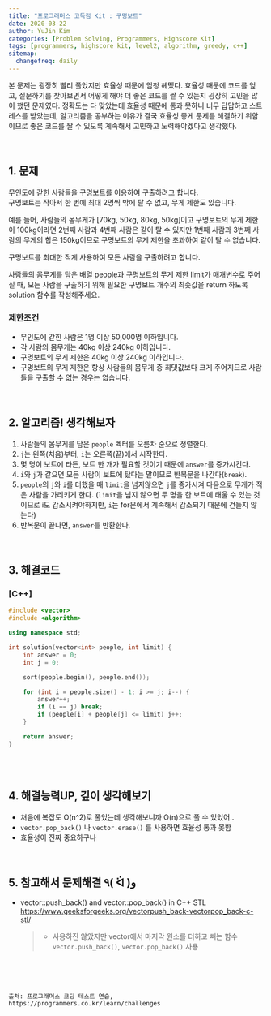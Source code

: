 ```yaml
---
title: "프로그래머스 고득점 Kit : 구명보트"
date: 2020-03-22
author: YuJin Kim
categories: [Problem Solving, Programmers, Highscore Kit]
tags: [programmers, highscore kit, level2, algorithm, greedy, c++]
sitemap:
  changefreq: daily
---
```


본 문제는 굉장히 빨리 풀었지만 효율성 때문에 엄청 헤멨다. 효율성 때문에 코드를 엎고, 질문하기를 찾아보면서 어떻게 해야 더 좋은 코드를 짤 수 있는지 굉장히 고민을 많이 했던 문제였다. 정확도는 다 맞았는데 효율성 때문에 통과 못하니 너무 답답하고 스트레스를 받았는데, 알고리즘을 공부하는 이유가 결국 효율성 좋게 문제를 해결하기 위함이므로 좋은 코드를 짤 수 있도록 계속해서 고민하고 노력해야겠다고 생각했다.  
<br/>
<br/>

## 1. 문제

무인도에 갇힌 사람들을 구명보트를 이용하여 구출하려고 합니다.  
구명보트는 작아서 한 번에 최대 2명씩 밖에 탈 수 없고, 무게 제한도 있습니다.

예를 들어, 사람들의 몸무게가 [70kg, 50kg, 80kg, 50kg]이고 구명보트의 무게 제한이 100kg이라면 2번째 사람과 4번째 사람은 같이 탈 수 있지만 1번째 사람과 3번째 사람의 무게의 합은 150kg이므로 구명보트의 무게 제한을 초과하여 같이 탈 수 없습니다.

구명보트를 최대한 적게 사용하여 모든 사람을 구출하려고 합니다.

사람들의 몸무게를 담은 배열 people과 구명보트의 무게 제한 limit가 매개변수로 주어질 때, 모든 사람을 구출하기 위해 필요한 구명보트 개수의 최솟값을 return 하도록 solution 함수를 작성해주세요.

### 제한조건

- 무인도에 갇힌 사람은 1명 이상 50,000명 이하입니다.
- 각 사람의 몸무게는 40kg 이상 240kg 이하입니다.
- 구명보트의 무게 제한은 40kg 이상 240kg 이하입니다.
- 구명보트의 무게 제한은 항상 사람들의 몸무게 중 최댓값보다 크게 주어지므로 사람들을 구출할 수 없는 경우는 없습니다.
  <br/><br/><br/>

## 2. 알고리즘! 생각해보자

1. 사람들의 몸무게를 담은 `people` 벡터를 오름차 순으로 정렬한다.
2. `j`는 왼쪽(처음)부터, `i`는 오른쪽(끝)에서 시작한다.
3. 몇 명이 보트에 타든, 보트 한 개가 필요할 것이기 때문에 `answer`를 증가시킨다.
4. `i`와 `j`가 같으면 모든 사람이 보트에 탔다는 말이므로 반복문을 나간다(`break`).
5. `people`의 `j`와 `i`를 더했을 때 `limit`을 넘지않으면 `j`를 증가시켜 다음으로 무게가 적은 사람을 가리키게 한다. (`limit`을 넘지 않으면 두 명을 한 보트에 태울 수 있는 것이므로 i도 감소시켜야하지만, `i`는 for문에서 계속해서 감소되기 때문에 건들지 않는다)
6. 반복문이 끝나면, `answer`를 반환한다.  
   <br/><br/>

## 3. 해결코드

### [C++]

```c++
#include <vector>
#include <algorithm>

using namespace std;

int solution(vector<int> people, int limit) {
    int answer = 0;
    int j = 0;

    sort(people.begin(), people.end());

    for (int i = people.size() - 1; i >= j; i--) {
        answer++;
        if (i == j) break;
        if (people[i] + people[j] <= limit) j++;
    }

    return answer;
}
```

<br/><br/>

## 4. 해결능력UP, 깊이 생각해보기

- 처음에 복잡도 O(n^2)로 풀었는데 생각해보니까 O(n)으로 풀 수 있었어..
- `vector.pop_back()` 나 `vector.erase()` 를 사용하면 효율성 통과 못함
- 효율성이 진짜 중요하구나
  <br/><br/><br/>

## 5. 참고해서 문제해결 ٩( ᐛ )و

- vector::push_back() and vector::pop_back() in C++ STL  
   <https://www.geeksforgeeks.org/vectorpush_back-vectorpop_back-c-stl/>
  > - 사용하진 않았지만 vector에서 마지막 원소를 더하고 빼는 함수 `vector.push_back()`, `vector.pop_back()` 사용

<br/><br/><br/>

```
출처: 프로그래머스 코딩 테스트 연습, https://programmers.co.kr/learn/challenges
```
